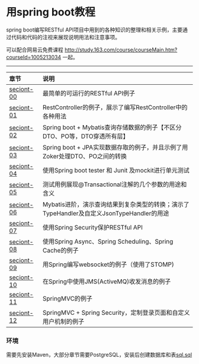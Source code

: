 # 用spring boot教程

spring boot编写RESTful API项目中用到的各种知识的整理和相关示例，主要通过代码和代码的注视来展现说明用法和注意事项。

可以配合网易云免费课程 http://study.163.com/course/courseMain.htm?courseId=1005213034 一起。

****

章节 | 说明 |
|:------------ |:--------------- |
|[seciont-00](./section-00) | 最简单的可运行的RESTful API例子  |
|[seciont-01](./section-01) | RestController的例子，展示了编写RestController中的各种用法  |
|[seciont-02](./section-02) | Spring boot + Mybatis查询存储数据的例子【不区分DTO、PO等，DTO穿透所有层】  |
|[seciont-03](./section-03) | Spring boot + JPA实现数据存取的例子，并且示例了用Zoker处理DTO、PO之间的转换 |
|[seciont-04](./section-04) | 使用Spring boot tester 和 Junit 及mockit进行单元测试 |
|[seciont-05](./section-05) | 测试用例展现@Transactional注解的几个参数的用途和含义 |
|[seciont-06](./section-06) | Mybatis进阶，演示查询结果到复杂类型的转换；演示了TypeHandler及自定义JsonTypeHandler的用途 |
|[seciont-07](./section-07) | 使用Spring Security保护RESTful API |
|[seciont-08](./section-08) | 使用Spring Async、Spring Scheduling、Spring Cache的例子 |
|[seciont-09](./section-09) | 用Spring编写websocket的例子（使用了STOMP) |
|[seciont-10](./section-10) | 在Spring中使用JMS(ActiveMQ)收发消息的例子 |
|[seciont-11](./section-11-mvc) | SpringMVC的例子 |
|[seciont-12](./section-12-mvc-security) | SpringMVC + Spring Security，定制登录页面和自定义用户机制的例子 |


### 环境

需要先安装Maven，大部分章节需要PostgreSQL，安装后创建数据库和表[sql.sql](./sql.sql)
